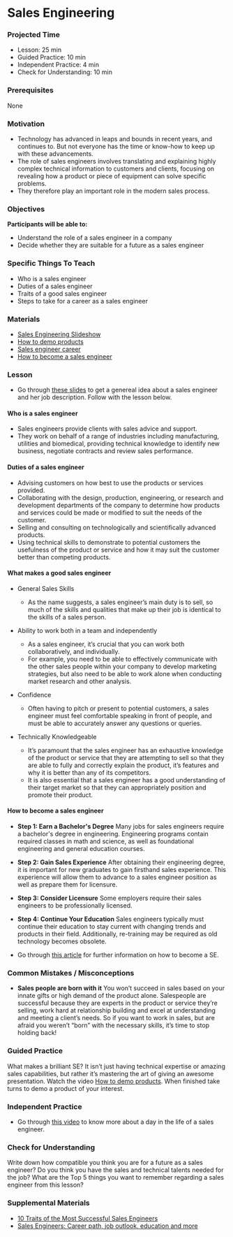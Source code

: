 # Sales Engineering

### Projected Time

- Lesson: 25 min
- Guided Practice: 10 min
- Independent Practice: 4 min
- Check for Understanding: 10 min

### Prerequisites

None

### Motivation

- Technology has advanced in leaps and bounds in recent years, and continues to. But not everyone has the time or know-how to keep up with these advancements. 
- The role of sales engineers involves translating and explaining highly complex technical information to customers and clients, focusing on revealing how a product or piece of equipment can solve specific problems. 
-  They therefore play an important role in the modern sales process. 

### Objectives

**Participants will be able to:**

- Understand the role of a sales engineer in a company
- Decide whether they are suitable for a future as a sales engineer


### Specific Things To Teach

- Who is a sales engineer
- Duties of a sales engineer
- Traits of a good sales engineer
- Steps to take for a career as a sales engineer

### Materials

- [Sales Engineering Slideshow](https://docs.google.com/presentation/d/1e_CgRXTbwZRj17F-Usza5xJerOqa0ya6Lt0wcBsQyak/edit?usp=sharing)
- [How to demo products](https://www.youtube.com/watch?v=Cxl_3ANnE0A)
- [Sales engineer career](https://www.youtube.com/watch?v=VoNkYHBgfHo)
- [How to become a sales engineer](https://www.careerexplorer.com/careers/sales-engineer/how-to-become/)


### Lesson

- Go through [these slides](ttps://docs.google.com/presentation/d/1e_CgRXTbwZRj17F-Usza5xJerOqa0ya6Lt0wcBsQyak/edit?usp=sharing)  to get a genereal idea about a sales engineer and her job description. Follow with the lesson below.

#### Who is a sales engineer
- Sales engineers provide clients with sales advice and support. 
- They work on behalf of a range of industries including manufacturing, utilities and biomedical, providing technical knowledge to identify new business, negotiate contracts and review sales performance.
#### Duties of a sales engineer
- Advising customers on how best to use the products or services provided.
- Collaborating with the design, production, engineering, or research and development departments of the company to determine how products and services could be made or modified to suit the needs of the customer.
- Selling and consulting on technologically and scientifically advanced products.
- Using technical skills to demonstrate to potential customers the usefulness of the product or service and how it may suit the customer better than competing products.

#### What makes a good sales engineer
- General Sales Skills
    - As the name suggests, a sales engineer’s main duty is to sell, so much of the skills and qualities that make up their job is identical to the skills of a sales person.

- Ability to work both in a team and independently
    - As a sales engineer, it’s crucial that you can work both collaboratively, and individually. 
    - For example, you need to be able to effectively communicate with the other sales people within your company to develop marketing strategies, but also need to be able to work alone when conducting market research and other analysis.
- Confidence
    - Often having to pitch or present to potential customers, a sales engineer must feel comfortable speaking in front of people, and must be able to accurately answer any questions or queries.
- Technically Knowledgeable
    - It’s paramount that the sales engineer has an exhaustive knowledge of the product or service that they are attempting to sell so that they are able to fully and correctly explain the product, it’s features and why it is better than any of its competitors.
    - It is also essential that a sales engineer has a good understanding of their target market so that they can appropriately position and promote their product.
 
#### How to become a sales engineer
- **Step 1: Earn a Bachelor's Degree**
Many jobs for sales engineers require a bachelor's degree in engineering. Engineering programs contain required classes in math and science, as well as foundational engineering and general education courses.
- **Step 2: Gain Sales Experience**
After obtaining their engineering degree, it is important for new graduates to gain firsthand sales experience. This experience will allow them to advance to a sales engineer position as well as prepare them for licensure.
- **Step 3: Consider Licensure**
Some employers require their sales engineers to be professionally licensed.
- **Step 4: Continue Your Education**
 Sales engineers typically must continue their education to stay current with changing trends and products in their field. Additionally, re-training may be required as old technology becomes obsolete.

- Go through [this article](https://www.careerexplorer.com/careers/sales-engineer/how-to-become/) for further information on how to become a SE.



### Common Mistakes / Misconceptions
- **Sales people are born with it**
You won’t succeed in sales based on your innate gifts or high demand of the product alone. Salespeople are successful because they are experts in the product or service they’re selling, work hard at relationship building and excel at understanding and meeting a client’s needs. So if you want to work in sales, but are afraid you weren’t “born” with the necessary skills, it’s time to stop holding back!

### Guided Practice
What makes a brilliant SE? It isn’t just having technical expertise or amazing sales capabilities, but rather it’s mastering the art of giving an awesome presentation. Watch the video [How to demo products](https://www.youtube.com/watch?v=Cxl_3ANnE0A). When finished take turns to  demo a product of your interest.


### Independent Practice
- Go through [this video](https://www.youtube.com/watch?v=VoNkYHBgfHo) to know more about a day in the life of a sales engineer.


### Check for Understanding

Write down how compatible you think you are for a future as a sales engineer? Do you think you have the sales and technical talents needed for the job?  What are the Top 5 things you want to remember regarding a sales engineer from this lesson?

### Supplemental Materials
 - [10 Traits of the Most Successful Sales Engineers](https://www.linkedin.com/pulse/10-traits-most-successful-sales-engineers-dave-lusk)
- [Sales Engineers: Career path, job outlook, education and more](https://www.raise.me/careers/sales/sales-engineers)
